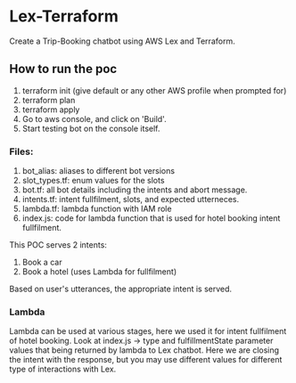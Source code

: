 # Lex-Terraform
Create a Trip-Booking chatbot using AWS Lex and Terraform.

## How to run the poc
1. terraform init (give default or any other AWS profile when prompted for)
2. terraform plan
3. terraform apply
4. Go to aws console, and click on 'Build'.
5. Start testing bot on the console itself.

### Files:
1. bot_alias: aliases to different bot versions
2. slot_types.tf: enum values for the slots
3. bot.tf: all bot details including the intents and abort message.
4. intents.tf: intent fullfilment, slots, and expected utterneces.
5. lambda.tf: lambda function with IAM role
6. index.js: code for lambda function that is used for hotel booking intent fullfilment.

This POC serves 2 intents:
1. Book a car 
2. Book a hotel (uses Lambda for fullfilment) 

Based on user's utterances, the appropriate intent is served. 

### Lambda
Lambda can be used at various stages, here we used it for intent fullfilment of hotel booking. Look at index.js -> type and fulfillmentState parameter values that being returned by lambda to Lex chatbot. Here we are closing the intent with the response, but you may use different values for different type of interactions with Lex.

